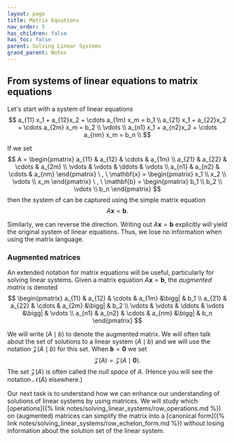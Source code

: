 ```yaml
---
layout: page
title: Matrix Equations
nav_order: 5
has_children: false
has_toc: false
parent: Solving Linear Systems
grand_parent: Notes
---
```


## From systems of linear equations to matrix equations 

Let's start with a system of linear equations 
$$
    a_{11} x_1 + a_{12}x_2 + \cdots a_{1m} x_m = b_1 \\
    a_{21} x_1 + a_{22}x_2 + \cdots a_{2m} x_m = b_2 \\
    \vdots \\
    a_{n1} x_1 + a_{n2}x_2 + \cdots a_{nm} x_m = b_n \\
$$

If we set 
$$
    A = 
    \begin{pmatrix} 
    a_{11} & a_{12} & \cdots & a_{1m} \\
    a_{21} & a_{22} & \cdots & a_{2m} \\
    \vdots & \vdots & \ddots & \vdots \\
    a_{n1} & a_{n2} & \cdots & a_{nm}
    \end{pmatrix} \ , \ 
    \mathbf{x} = 
    \begin{pmatrix} 
    x_1 \\ 
    x_2 \\
    \vdots \\ 
    x_m 
    \end{pmatrix} \ , \
    \mathbf{b} = 
    \begin{pmatrix} 
    b_1 \\ 
    b_2 \\
    \vdots \\ 
    b_n 
    \end{pmatrix}
$$
then the system of can be captured using the simple matrix equation 
$$
    A \mathbf{x} = \mathbf{b}. 
$$

Similarly, we can reverse the direction. Writing out $A \mathbf{x} = \mathbf{b}$ explicitly 
will yield the original system of linear equations. Thus, we lose no information when using 
the matrix language. 

### Augmented matrices 

An extended notation for matrix equations will be useful, particularly for solving linear systems. Given 
a matrix equation $A \mathbf{x} = \mathbf{b}$, the *augmented matrix* is denoted 
$$
\begin{pmatrix}
    a_{11} & a_{12} & \cdots & a_{1m} &\bigg| & b_1 \\
    a_{21} & a_{22} & \cdots & a_{2m} &\bigg| & b_2 \\
    \vdots & \vdots & \ddots & \vdots &\bigg| & \vdots \\
    a_{n1} & a_{n2} & \cdots & a_{nm} &\bigg| & b_n 
\end{pmatrix}
$$

We will write $(A \mid b)$ to denote the augmented matrix. We will often talk about the set of solutions 
to a linear system $(A \mid b)$ and we will use the notation $\mathcal Z(A \mid b)$ for this set. When $\mathbf{b} = \mathbf{0}$ 
we set 
$$
    \mathcal Z(A) = \mathcal Z(A \mid \mathbf{0}).
$$
The set $\mathcal Z(A)$ is often called the _null space_ of $A$. (Hence you will see the notation $\mathcal N(A)$ elsewhere.)

Our next task is to understand how we can enhance our understanding of solutions of linear systems 
by using matrices. We will study which [operations]({% link notes/solving_linear_systems/row_operations.md %}) on (augmented) matrices can simplify the 
matrix into a [canonical form]({% link notes/solving_linear_systems/row_echelon_form.md %})
without losing information about the solution set of the linear system. 
